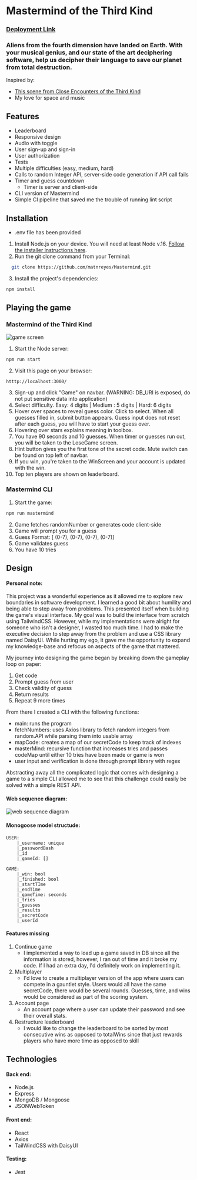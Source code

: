# Mastermind of the Third Kind
### [Deployment Link](https://matnreyes-mastermind.fly.dev)

### Aliens from the fourth dimension have landed on Earth. With your musical genius, and our state of the art deciphering software, help us decipher their language to save our planet from total destruction.
Inspired by:
- [This scene from Close Encounters of the Third Kind](https://www.youtube.com/watch?v=wZj7gUIO-2k&t=57s)
- My love for space and music

## Features
- Leaderboard
- Responsive design
- Audio with toggle
- User sign-up and sign-in
- User authorization
- Tests
- Multiple difficulties (easy,  medium, hard)
- Calls to random Integer API, server-side code generation if API call fails
- Timer and guess countdown
    - Timer is server and client-side
- CLI version of Mastermind
- Simple CI pipeline that saved me the trouble of running lint script

## Installation
- .env file has been provided
1. Install Node.js on your device. You will need at least Node v.16. [Follow the installer instructions here](https://nodejs.org/).
2. Run the git clone command from your Terminal:
``` bash
  git clone https://github.com/matnreyes/Mastermind.git
```
3. Install the project's dependencies:
```bash
npm install
```

## Playing the game
### Mastermind of the Third Kind
![game screen](https://i.ibb.co/GHrH5Jj/Screenshot-2023-01-10-at-12-20-23-AM.png)
1. Start the Node server:
``` bash
npm run start
```
2. Visit this page on your browser:
``` 
htttp://localhost:3000/
```
3. Sign-up and click "Game" on navbar. (WARNING: DB_URI is exposed, do not put sensitive data into application)
4. Select difficulty. Easy: 4 digits | Medium : 5 digits | Hard: 6 digits
5. Hover over spaces to reveal guess color. Click to select. When all guesses filled in, submit button appears. Guess input does not reset after each guess, you will have to start your guess over.
6. Hovering over stars explains meaning in toolbox.
7. You have 90 seconds and 10 guesses. When timer or guesses run out, you will be taken to the LoseGame screen.
8. Hint button gives you the first tone of the secret code. Mute switch can be found on top left of navbar.
9. If you win, you're taken to the WinScreen and your account is updated with the win.
10. Top ten players are shown on leaderboard.


### Mastermind CLI
1. Start the game: 
``` bash
npm run mastermind
```
2. Game fetches randomNumber or generates code client-side
3. Game will prompt you for a guess
4. Guess Format: [ (0-7), (0-7), (0-7), (0-7)]
5. Game validates guess
6. You have 10 tries

## Design
#### Personal note: 
This project was a wonderful experience as it allowed me to explore new boundaries in software development. I learned a good bit about humility and being able to step away from problems. This presented itself when building the game's visual interface. My goal was to build the interface from scratch using TailwindCSS. However, while my implementations were alright for someone who isn't a designer, I wasted too much time. I had to make the executive decision to step away from the problem and use a CSS library named DaisyUI. While hurting my ego, it gave me the opportunity to expand my knowledge-base and refocus on aspects of the game that mattered.


My journey into designing the game began by breaking down the gameplay loop on paper:
1. Get code
2. Prompt guess from user
3. Check validity of guess
4. Return results
5. Repeat 9 more times

From there I created a CLI with the following functions:
- main: runs the program 
- fetchNumbers: uses Axios library to fetch random integers from random.API while parsing them into usable array
- mapCode: creates a map of our secretCode to keep track of indexes
- masterMind: recursive function that increases tries and passes codeMap until either 10 tries have been made or game is won
- user input and verification is done through prompt library with regex

Abstracting away all the complicated logic that comes with designing a game to a simple CLI allowed me to see that this challenge could easily be solved with a simple REST API. 

#### Web sequence diagram:
![web sequence diagram](https://i.ibb.co/mywXChR/Screenshot-2023-01-10-at-1-31-57-AM.png)

#### Monogoose model structude:
``` tree
USER: 
    |_username: unique
    |_passwordBash
    |_id
    |_gameId: []

GAME:
    |_win: bool
    |_finished: bool
    |_startTIme
    |_endTime
    |_gameTime: seconds
    |_tries
    |_guesses
    |_results
    |_secretCode
    |_userId
```

#### Features missing
1. Continue game 
    - I implemented a way to load up a game saved in DB since all the information is stored, however, I ran out of time and it broke my code. If I had an extra day, I'd definitely work on implementing it. 
2. Multiplayer
    - I'd love to create a multiplayer version of the app where users can compete in a gauntlet style. Users would all have the same secretCode, there would be several rounds. Guesses, time, and wins would be considered as part of the scoring system.
3. Account page
    - An account page where a user can update their password and see their overall stats. 
4. Restructure leaderboard
    - I would like to change the leaderboard to be sorted by most consecutive wins as opposed to totalWins since that just rewards players who have more time as opposed to skill


## Technologies
#### Back end:
- Node.js
- Express
- MongoDB / Mongoose
- JSONWebToken

#### Front end:
- React
- Axios
- TailWindCSS with DaisyUI

#### Testing:
- Jest

